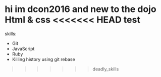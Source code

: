 hi im dcon2016 and new to the dojo
Html & css
<<<<<<< HEAD
test
=======

skills:
* Git
* JavaScript
* Ruby
* Killing history using git rebase
>>>>>>> deadly_skills
